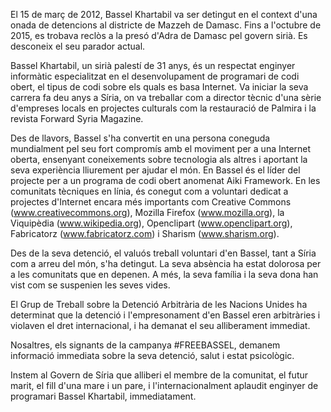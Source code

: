 El 15 de març de 2012, Bassel Khartabil va ser detingut en el context d'una onada de detencions al districte de Mazzeh de Damasc.
Fins a l'octubre de 2015, es trobava reclòs a la presó d'Adra de Damasc pel govern sirià.
Es desconeix el seu parador actual.

Bassel Khartabil, un sirià palestí de 31 anys, és un respectat enginyer informàtic especialitzat en el desenvolupament de programari de codi obert, el tipus de codi sobre els quals es basa Internet. Va iniciar la seva carrera fa deu anys a Síria, on va treballar com a director tècnic d'una sèrie d'empreses locals en projectes culturals com la restauració de Palmira i la revista Forward Syria Magazine.

Des de llavors, Bassel s'ha convertit en una persona coneguda mundialment pel seu fort compromís amb el moviment per a una Internet oberta, ensenyant coneixements sobre tecnologia als altres i aportant la seva experiència lliurement per ajudar el món. En Bassel és el líder del projecte per a un programa de codi obert anomenat Aiki Framework. En les comunitats tècniques en línia, és conegut com a voluntari dedicat a projectes d'Internet encara més importants com Creative Commons (www.creativecommons.org), Mozilla Firefox (www.mozilla.org), la Viquipèdia (www.wikipedia.org), Openclipart (www.openclipart.org), Fabricatorz (www.fabricatorz.com) i Sharism (www.sharism.org).

Des de la seva detenció, el valuós treball voluntari d'en Bassel, tant a Síria com a arreu del món, s'ha detingut. La seva absència ha estat dolorosa per a les comunitats que en depenen. A més, la seva família i la seva dona han vist com se suspenien les seves vides.

El Grup de Treball sobre la Detenció Arbitrària de les Nacions Unides ha determinat que la detenció i l'empresonament d'en Bassel eren arbitràries i violaven el dret internacional, i ha demanat el seu alliberament immediat.

Nosaltres, els signants de la campanya #FREEBASSEL, demanem informació immediata sobre la seva detenció, salut i estat psicològic.

Instem al Govern de Síria que alliberi el membre de la comunitat, el futur marit, el fill d'una mare i un pare, i l'internacionalment aplaudit enginyer de programari Bassel Khartabil, immediatament.
